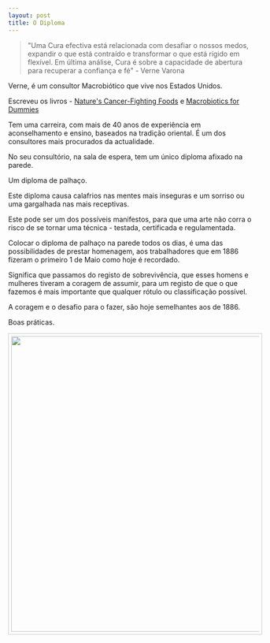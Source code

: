 ```yaml
---
layout: post
title: O Diploma  
---
```

>"Uma Cura efectiva está relacionada com desafiar o nossos medos, expandir o que está contraído e transformar o que está rígido em flexível. Em última análise, Cura é sobre a capacidade de abertura para recuperar a confiança e fé" - Verne Varona

Verne, é um consultor Macrobiótico que vive nos Estados Unidos.

Escreveu os livros - [Nature's Cancer-Fighting Foods](http://www.amazon.com/Natures-Cancer-Fighting-Foods-Self-Healing-Strategies/dp/0399162895) e [Macrobiotics for Dummies](http://www.amazon.com/Macrobiotics-Dummies-Verne-Varona/dp/0470401389/ref=sr_1_1?s=books&ie=UTF8&qid=1430471034&sr=1-1&keywords=macrobiotics+for+dummies) 

Tem uma carreira, com mais de 40 anos de experiência em aconselhamento e ensino, baseados na tradição oriental. É um dos consultores mais procurados da actualidade. 

No seu consultório, na sala de espera, tem um único diploma afixado na parede. 

Um diploma de palhaço.

Este diploma causa calafrios nas mentes mais inseguras e um sorriso ou uma gargalhada nas mais receptivas. 

Este pode ser um dos possíveis manifestos, para que uma arte não corra o risco de se tornar uma técnica - testada, certificada e regulamentada.

Colocar o diploma de palhaço na parede todos os dias, é uma das possibilidades de prestar homenagem, aos trabalhadores que em 1886 fizeram o primeiro 1 de Maio como hoje é recordado. 

Significa que passamos do registo de sobrevivência, que esses homens e mulheres tiveram a coragem de assumir, para um registo de que o que fazemos é mais importante que qualquer rótulo ou classificação possível.

A coragem e o desafio para o fazer, são hoje semelhantes aos de 1886. 

Boas práticas.

<p align="center"><img src="http://www.diplomastore.com/images/clown.jpg" style="border: 1px solid #ccc; padding: 5px; width: 600px"></p>